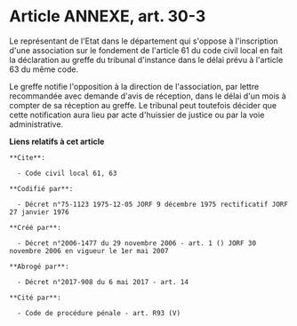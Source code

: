 # Article ANNEXE, art. 30-3

Le représentant de l'Etat dans le département qui s'oppose à l'inscription d'une association sur le fondement de l'article 61
du code civil local en fait la déclaration au greffe du tribunal d'instance dans le délai prévu à l'article 63 du même code.

Le greffe notifie l'opposition à la direction de l'association, par lettre recommandée avec demande d'avis de réception, dans
le délai d'un mois à compter de sa réception au greffe. Le tribunal peut toutefois décider que cette notification aura lieu
par acte d'huissier de justice ou par la voie administrative.

**Liens relatifs à cet article**

	**Cite**:

	  - Code civil local 61, 63

	**Codifié par**:

	  - Décret n°75-1123 1975-12-05 JORF 9 décembre 1975 rectificatif JORF 27 janvier 1976

	**Créé par**:

	  - Décret n°2006-1477 du 29 novembre 2006 - art. 1 () JORF 30 novembre 2006 en vigueur le 1er mai 2007

	**Abrogé par**:

	  - Décret n°2017-908 du 6 mai 2017 - art. 14

	**Cité par**:

	  - Code de procédure pénale - art. R93 (V)
